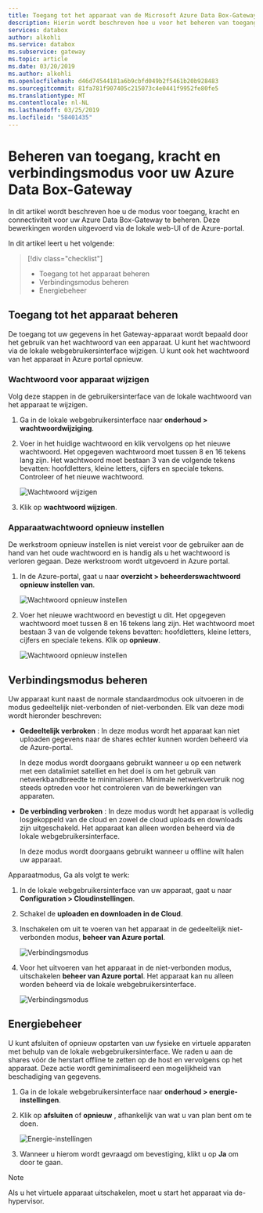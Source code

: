 ```yaml
---
title: Toegang tot het apparaat van de Microsoft Azure Data Box-Gateway, kracht en verbindingsmodus | Microsoft Docs
description: Hierin wordt beschreven hoe u voor het beheren van toegang, kracht en verbindingsmodus voor de Azure Data Box-Gateway-apparaat dat helpt gegevens naar Azure overbrengen
services: databox
author: alkohli
ms.service: databox
ms.subservice: gateway
ms.topic: article
ms.date: 03/20/2019
ms.author: alkohli
ms.openlocfilehash: d46d74544181a6b9cbfd049b2f5461b20b928483
ms.sourcegitcommit: 81fa781f907405c215073c4e0441f9952fe80fe5
ms.translationtype: MT
ms.contentlocale: nl-NL
ms.lasthandoff: 03/25/2019
ms.locfileid: "58401435"
---
```

# <a name="manage-access-power-and-connectivity-mode-for-your-azure-data-box-gateway"></a>Beheren van toegang, kracht en verbindingsmodus voor uw Azure Data Box-Gateway

In dit artikel wordt beschreven hoe u de modus voor toegang, kracht en connectiviteit voor uw Azure Data Box-Gateway te beheren. Deze bewerkingen worden uitgevoerd via de lokale web-UI of de Azure-portal.

In dit artikel leert u het volgende:

> [!div class="checklist"]
> * Toegang tot het apparaat beheren
> * Verbindingsmodus beheren
> * Energiebeheer

## <a name="manage-device-access"></a>Toegang tot het apparaat beheren

De toegang tot uw gegevens in het Gateway-apparaat wordt bepaald door het gebruik van het wachtwoord van een apparaat. U kunt het wachtwoord via de lokale webgebruikersinterface wijzigen. U kunt ook het wachtwoord van het apparaat in Azure portal opnieuw.

### <a name="change-device-password"></a>Wachtwoord voor apparaat wijzigen

Volg deze stappen in de gebruikersinterface van de lokale wachtwoord van het apparaat te wijzigen.

1. Ga in de lokale webgebruikersinterface naar **onderhoud > wachtwoordwijziging**.
2. Voer in het huidige wachtwoord en klik vervolgens op het nieuwe wachtwoord. Het opgegeven wachtwoord moet tussen 8 en 16 tekens lang zijn. Het wachtwoord moet bestaan 3 van de volgende tekens bevatten: hoofdletters, kleine letters, cijfers en speciale tekens. Controleer of het nieuwe wachtwoord.

    ![Wachtwoord wijzigen](media/data-box-gateway-manage-access-power-connectivity-mode/change-password-1.png)

3. Klik op **wachtwoord wijzigen**.
 
### <a name="reset-device-password"></a>Apparaatwachtwoord opnieuw instellen

De werkstroom opnieuw instellen is niet vereist voor de gebruiker aan de hand van het oude wachtwoord en is handig als u het wachtwoord is verloren gegaan. Deze werkstroom wordt uitgevoerd in Azure portal.

1. In de Azure-portal, gaat u naar **overzicht > beheerderswachtwoord opnieuw instellen van**.

    ![Wachtwoord opnieuw instellen](media/data-box-gateway-manage-access-power-connectivity-mode/reset-password-1.png)

 
2. Voer het nieuwe wachtwoord en bevestigt u dit. Het opgegeven wachtwoord moet tussen 8 en 16 tekens lang zijn. Het wachtwoord moet bestaan 3 van de volgende tekens bevatten: hoofdletters, kleine letters, cijfers en speciale tekens. Klik op **opnieuw**.

    ![Wachtwoord opnieuw instellen](media/data-box-gateway-manage-access-power-connectivity-mode/reset-password-2.png)

## <a name="manage-connectivity-mode"></a>Verbindingsmodus beheren

Uw apparaat kunt naast de normale standaardmodus ook uitvoeren in de modus gedeeltelijk niet-verbonden of niet-verbonden. Elk van deze modi wordt hieronder beschreven:

- **Gedeeltelijk verbroken** : In deze modus wordt het apparaat kan niet uploaden gegevens naar de shares echter kunnen worden beheerd via de Azure-portal.

    In deze modus wordt doorgaans gebruikt wanneer u op een netwerk met een datalimiet satelliet en het doel is om het gebruik van netwerkbandbreedte te minimaliseren. Minimale netwerkverbruik nog steeds optreden voor het controleren van de bewerkingen van apparaten.

- **De verbinding verbroken** : In deze modus wordt het apparaat is volledig losgekoppeld van de cloud en zowel de cloud uploads en downloads zijn uitgeschakeld. Het apparaat kan alleen worden beheerd via de lokale webgebruikersinterface.

    In deze modus wordt doorgaans gebruikt wanneer u offline wilt halen uw apparaat.

Apparaatmodus, Ga als volgt te werk:

1. In de lokale webgebruikersinterface van uw apparaat, gaat u naar **Configuration > Cloudinstellingen**.
2. Schakel de **uploaden en downloaden in de Cloud**.
3. Inschakelen om uit te voeren van het apparaat in de gedeeltelijk niet-verbonden modus, **beheer van Azure portal**.

    ![Verbindingsmodus](media/data-box-gateway-manage-access-power-connectivity-mode/connectivity-mode-1.png)
 
4. Voor het uitvoeren van het apparaat in de niet-verbonden modus, uitschakelen **beheer van Azure portal**. Het apparaat kan nu alleen worden beheerd via de lokale webgebruikersinterface.

    ![Verbindingsmodus](media/data-box-gateway-manage-access-power-connectivity-mode/connectivity-mode-2.png)

## <a name="manage-power"></a>Energiebeheer

U kunt afsluiten of opnieuw opstarten van uw fysieke en virtuele apparaten met behulp van de lokale webgebruikersinterface. We raden u aan de shares vóór de herstart offline te zetten op de host en vervolgens op het apparaat. Deze actie wordt geminimaliseerd een mogelijkheid van beschadiging van gegevens.

1. Ga in de lokale webgebruikersinterface naar **onderhoud > energie-instellingen**.
2. Klik op **afsluiten** of **opnieuw** , afhankelijk van wat u van plan bent om te doen.

    ![Energie-instellingen](media/data-box-gateway-manage-access-power-connectivity-mode/shut-down-restart-1.png)

3. Wanneer u hierom wordt gevraagd om bevestiging, klikt u op **Ja** om door te gaan.

> [!NOTE]
> Als u het virtuele apparaat uitschakelen, moet u start het apparaat via de-hypervisor.
